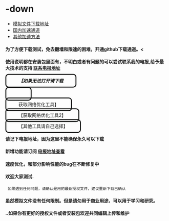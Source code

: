 # -down


- [模拟文件下载地址](https://github.com/yoursoftder/-down/releases/ "正常地址可能需要检查网络环境才能正常访问")
- [国内加速通道](https://hub.fastgit.org/yoursoftder/-down/releases/ "大陆加速地址")
- [其他加速方法](https://www.zhihu.com/question/276143842 "上GITHUB的技巧")

#### 为了方便下载测试，免去翻墙和限速的困难，开通github下载通道。<

#### 使用说明都在安装包里面有，不明白或者有问题的可以尝试联系我的电报,给予最大技术的支持  <b style='color:red'>[联系电报地址](https://t.me/rwxsoft/ "联系我")</b>
 #####  <a style="border-radius:10px;padding:10px 38px;color:#151615;border-style:solid;text-decoration:none;" href="https://hub.fastgit.org/getlantern/lantern" target="_blank">【如果无法打开请下载 
 获取网络优化工具】</a>
 
     
   <p>
 <a style="border-radius:10px;padding:10px 38px;color:#151615;border-style:solid;text-decoration:none;" href="https://hub.fastgit.org/bannedbook/fanqiang/wiki/Chrome一键翻墙包" target="_blank">【获取网络优化工具2】</a>
	 
       
<a style="border-radius:10px;padding:10px 38px;color:#151615;border-style:solid;text-decoration:none;" href="https://hub.fastgit.org/search?q=fanqiang" target="_blank">【其他工具请自己选择】</a></p>   
#### 请记下电报地址，因为这里不能确保永久可以下载
####  新增功能请订阅 [电报地址查看](https://t.me/rwxsoft/ "关注我")
#### 速度优化，和部分影响性能的bug在不断修复中 
#### 欢迎大家测试.	 
	 如果遇到任何问题，请确认是用的最新授权文件，建议重新下载已确认
#### 虽然模拟文件没有任何限制。但是请勿用于商业用途，可以用于学习和研究。
#### ..如果你有更好的授权文件或者安装包欢迎共同编辑上传和维护
